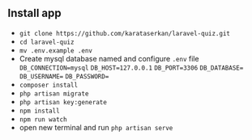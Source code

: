 ## Install app

- ``git clone https://github.com/karataserkan/laravel-quiz.git``
- ``cd laravel-quiz``
- ``mv .env.example .env``
- Create mysql database named and configure ``.env`` file
``DB_CONNECTION=mysql``
``DB_HOST=127.0.0.1``
``DB_PORT=3306``
``DB_DATABASE=``
``DB_USERNAME=``
``DB_PASSWORD=``
- ``composer install``
- ``php artisan migrate``
- ``php artisan key:generate``
- ``npm install``
- ``npm run watch``
- open new terminal and run ``php artisan serve``

